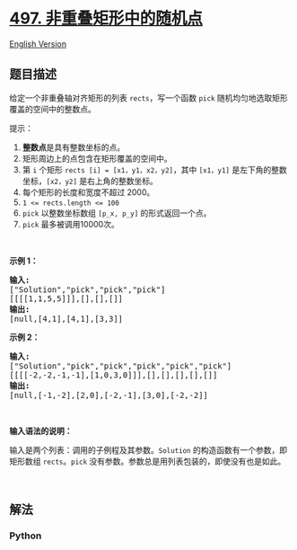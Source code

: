 # [497. 非重叠矩形中的随机点](https://leetcode-cn.com/problems/random-point-in-non-overlapping-rectangles)

[English Version](/leetcode/0400-0499/0497.Random%20Point%20in%20Non-overlapping%20Rectangles/README_EN.md)

## 题目描述

<!-- 这里写题目描述 -->

<p>给定一个非重叠轴对齐矩形的列表 <code>rects</code>，写一个函数 <code>pick</code> 随机均匀地选取矩形覆盖的空间中的整数点。</p>

<p>提示：</p>

<ol>
	<li><strong>整数点</strong>是具有整数坐标的点。</li>
	<li>矩形周边上的点包含在矩形覆盖的空间中。</li>
	<li>第 <code>i</code> 个矩形 <code>rects [i] = [x1，y1，x2，y2]</code>，其中&nbsp;<code>[x1，y1]</code> 是左下角的整数坐标，<code>[x2，y2]</code> 是右上角的整数坐标。</li>
	<li>每个矩形的长度和宽度不超过 2000。</li>
	<li><code>1 &lt;= rects.length&nbsp;&lt;= 100</code></li>
	<li><code>pick</code> 以整数坐标数组&nbsp;<code>[p_x, p_y]</code>&nbsp;的形式返回一个点。</li>
	<li><code>pick</code> 最多被调用10000次。</li>
</ol>

<p>&nbsp;</p>

<p><strong>示例 1：</strong></p>

<pre>
<strong>输入: 
</strong>[&quot;Solution&quot;,&quot;pick&quot;,&quot;pick&quot;,&quot;pick&quot;]
[[[[1,1,5,5]]],[],[],[]]
<strong>输出: 
</strong>[null,[4,1],[4,1],[3,3]]
</pre>

<p><strong>示例 2：</strong></p>

<pre>
<strong>输入: 
</strong>[&quot;Solution&quot;,&quot;pick&quot;,&quot;pick&quot;,&quot;pick&quot;,&quot;pick&quot;,&quot;pick&quot;]
[[[[-2,-2,-1,-1],[1,0,3,0]]],[],[],[],[],[]]
<strong>输出: 
</strong>[null,[-1,-2],[2,0],[-2,-1],[3,0],[-2,-2]]</pre>

<p>&nbsp;</p>

<p><strong>输入语法的说明：</strong></p>

<p>输入是两个列表：调用的子例程及其参数。<code>Solution</code> 的构造函数有一个参数，即矩形数组 <code>rects</code>。<code>pick</code> 没有参数。参数总是用列表包装的，即使没有也是如此。</p>

<p>&nbsp;</p>


## 解法

<!-- 这里可写通用的实现逻辑 -->

<!-- tabs:start -->

### **Python**

<!-- 这里可写当前语言的特殊实现逻辑 -->

```python

```

<!-- tabs:end -->
